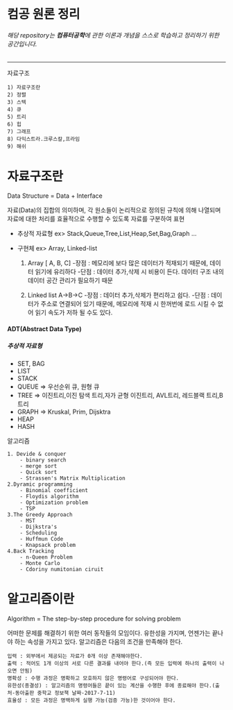 # 컴공 원론 정리
###### 해당 repository는 **컴퓨터공학**에 관한 이론과 개념을 스스로 학습하고 정리하기 위한 공간입니다. 
 
-----

자료구조

	1) 자료구조란
	2) 정렬
	3) 스텍
	4) 큐
	5) 트리
	6) 힙
	7) 그래프
	8) 다익스트라.크루스칼,프라임
	9) 해쉬
	
자료구조란
=====
Data Structure = Data + Interface

자료(Data)의 집합의 의미하며, 
각 원소들이 논리적으로 정의된 규칙에 의해 나열되며 자료에 대한 처리를 효율적으로 수행할 수 있도록 자료를 구분하여 표현

 - 추상적 자료형 ex> Stack,Queue,Tree,List,Heap,Set,Bag,Graph ...

 - 구현체 ex> Array, Linked-list
    
    
    1) Array       [ A, B, C]
       -장점 : 메모리에 보다 많은 데이터가 적재되기 때문에, 데이터 읽기에 유리하다 
       -단점 : 데이터 추가,삭제 시 비용이 든다. 데이터 구조 내의 데이터 공간 관리가 필요하기 때문
    
    2) Linked list  A->B->C
       -장점 : 데이터 추가,삭제가 편리하고 쉽다.
       -단점 : 데이터가 주소로 연결되어 있기 때문에, 메모리에 적재 시 한꺼번에 로드 시킬 수 없어 읽기 속도가
              저하 될 수도 있다.
 
 
#### ADT(Abstract Data Type)
##### 추상적 자료형

- SET, BAG
- LIST
- STACK
- QUEUE => 우선순위 큐, 원형 큐
- TREE  => 이진트리,이진 탐색 트리,자가 균형 이진트리, AVL트리, 레드블랙 트리,B 트리
- GRAPH => Kruskal, Prim, Dijsktra
- HEAP
- HASH




알고리즘

    1. Devide & conquer
        - binary search
        - merge sort
        - Quick sort
        - Strassen's Matrix Multiplication
    2.Dyramic programming
        - Binomial coefficient
        - Floydis algorithm
        - Optimization problem
        - TSP
    3.The Greedy Approach
        - MST
        - Dijkstra's
        - Scheduling
        - Huffmun Code
        - Knapsack problem
    4.Back Tracking
        - n-Queen Problem
        - Monte Carlo
        - Cdoriny numitonian ciruit


알고리즘이란
=====
Algorithm = The step-by-step procedure for solving problem

어떠한 문제를 해결하기 위한 여러 동작들의 모임이다. 유한성을 가지며, 언젠가는 끝나야 하는 속성을 가지고 있다.
알고리즘은 다음의 조건을 만족해야 한다.

    입력 : 외부에서 제공되는 자료가 0개 이상 존재해야한다.
    출력 : 적어도 1개 이상의 서로 다른 결과를 내어야 한다.(즉 모든 입력에 하나의 출력이 나오면 안됨)
    명확성 : 수행 과정은 명확하고 모호하지 않은 명령어로 구성되어야 한다.
    유한성(종결성) : 알고리즘의 명령어들은 끝이 있는 계산을 수행한 후에 종료해야 한다.(출처-동아출판 중학교 정보책 날짜-2017-7-11)
    효율성 : 모든 과정은 명백하게 실행 가능(검증 가능)한 것이어야 한다.